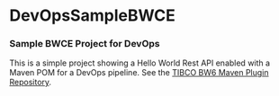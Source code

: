 # DevOpsSampleBWCE
<h3>Sample BWCE Project for DevOps</h3>

This is a simple project showing a Hello World Rest API enabled with a Maven POM for a DevOps pipeline. See the <a href="https://github.com/TIBCOSoftware/bw6-plugin-maven">TIBCO BW6 Maven Plugin Repository</a>.
